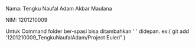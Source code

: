 Nama: Tengku Naufal Adam Akbar Maulana

NIM: 1201210009

Untuk Command folder ber-spasi bisa ditambahkan ' ' didepan. ex:( git add '1201210009_TengkuNaufalAdam/Project Euler/' )
